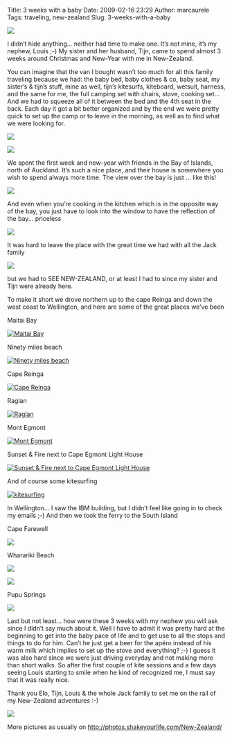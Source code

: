Title: 3 weeks with a baby
Date: 2009-02-16 23:29
Author: marcaurele
Tags: traveling, new-zealand
Slug: 3-weeks-with-a-baby

[![](http://photos.shakeyourlife.com/cache/New-Zealand/North%20Island/2009-01-04-11h08m27.JPG_w480.jpg)](http://photos.shakeyourlife.com/New-Zealand/North%20Island/2009-01-04-11h08m27.JPG.php)  

I didn’t hide anything... neither had time to make one. It’s not mine,
it’s my nephew, Louis ;-) My sister and her husband, Tijn, came to spend
almost 3 weeks around Christmas and New-Year with me in New-Zealand.

You can imagine that the van I bought wasn’t too much for all this
family traveling because we had: the baby bed, baby clothes & co, baby
seat, my sister’s & tijn’s stuff, mine as well, tijn’s kitesurfs,
kiteboard, wetsuit, harness, and the same for me, the full camping set
with chairs, stove, cooking set... And we had to squeeze all of it
between the bed and the 4th seat in the back. Each day it got a bit
better organized and by the end we were pretty quick to set up the camp
or to leave in the morning, as well as to find what we were looking
for.  

[![](http://photos.shakeyourlife.com/cache/New-Zealand/North%20Island/2008-12-28-07h27m04.JPG_w480.jpg)](http://photos.shakeyourlife.com/New-Zealand/North%20Island/2008-12-28-07h27m04.JPG.php)  

[![](http://photos.shakeyourlife.com/cache/New-Zealand/North%20Island/2009-01-01-19h03m50.JPG_w480.jpg)](http://photos.shakeyourlife.com/New-Zealand/North%20Island/2009-01-01-19h03m50.JPG.php)

We spent the first week and new-year with friends in the Bay of Islands,
north of Auckland. It’s such a nice place, and their house is somewhere
you wish to spend always more time. The view over the bay is just ...
like this!  

[![](http://photos.shakeyourlife.com/cache/New-Zealand/North%20Island/2008-12-31-11h28m22.JPG_w480.jpg)](http://photos.shakeyourlife.com/New-Zealand/North%20Island/2008-12-31-11h28m22.JPG.php)

And even when you’re cooking in the kitchen which is in the opposite way
of the bay, you just have to look into the window to have the reflection
of the bay... priceless  

[![](http://photos.shakeyourlife.com/cache/New-Zealand/North%20Island/2008-12-31-20h18m21.JPG_w480.jpg)](http://photos.shakeyourlife.com/New-Zealand/North%20Island/2008-12-31-20h18m21.JPG.php)

It was hard to leave the place with the great time we had with all the
Jack family  

[![](http://photos.shakeyourlife.com/cache/New-Zealand/North%20Island/2008-12-29-18h59m29.JPG_w480.jpg)](http://photos.shakeyourlife.com/New-Zealand/North%20Island/2008-12-29-18h59m29.JPG.php)  

but we had to SEE NEW-ZEALAND, or at least I had to since my sister and
Tijn were already here.

To make it short we drove northern up to the cape Reinga and down the
west coast to Wellington, and here are some of the great places we’ve
been

Maitai Bay  

[![Maitai Bay](http://photos.shakeyourlife.com/cache/New-Zealand/North%20Island/2009-01-02-10h24m17.JPG_w480.jpg)](http://photos.shakeyourlife.com/New-Zealand/North%20Island/2009-01-02-10h24m17.JPG.php)

Ninety miles beach  

[![Ninety miles beach](http://photos.shakeyourlife.com/cache/New-Zealand/North%20Island/2009-01-02-12h50m55.JPG_w480.jpg)](http://photos.shakeyourlife.com/New-Zealand/North%20Island/2009-01-02-12h50m55.JPG.php)

Cape Reinga  

[![Cape Reinga](http://photos.shakeyourlife.com/cache/New-Zealand/North%20Island/2009-01-02-16h08m03.JPG_w480.jpg)](http://photos.shakeyourlife.com/New-Zealand/North%20Island/2009-01-02-16h08m03.JPG.php)

Raglan  

[![Raglan](http://photos.shakeyourlife.com/cache/New-Zealand/North%20Island/2009-01-05-20h25m58.JPG_w480.jpg)](http://photos.shakeyourlife.com/New-Zealand/North%20Island/2009-01-05-20h25m58.JPG.php)

Mont Egmont  

[![Mont Egmont](http://photos.shakeyourlife.com/cache/New-Zealand/North%20Island/2009-01-06-18h25m31.JPG_w480.jpg)](http://photos.shakeyourlife.com/New-Zealand/North%20Island/2009-01-06-18h25m31.JPG.php)

Sunset & Fire next to Cape Egmont Light House  

[![Sunset & Fire next to Cape Egmont Light House](http://photos.shakeyourlife.com/cache/New-Zealand/North%20Island/2009-01-06-21h25m59.JPG_w480.jpg)](http://photos.shakeyourlife.com/New-Zealand/North%20Island/2009-01-06-21h25m59.JPG.php)

And of course some kitesurfing  

[![kitesurfing](http://photos.shakeyourlife.com/cache/New-Zealand/North%20Island/2009-01-07-16h29m26.JPG_h480.jpg)](http://photos.shakeyourlife.com/New-Zealand/North%20Island/2009-01-07-16h29m26.JPG.php)

In Wellington... I saw the IBM building, but I didn’t feel like going in
to check my emails ;-) And then we took the ferry to the South Island

Cape Farewell  

[![](http://photos.shakeyourlife.com/cache/New-Zealand/South%20Island/2009-01-10-18h25m43.JPG_w480.jpg)](http://photos.shakeyourlife.com/New-Zealand/South%20Island/2009-01-10-18h25m43.JPG.php)

Wharariki Beach  

[![](http://photos.shakeyourlife.com/cache/New-Zealand/South%20Island/2009-01-11-10h41m20.JPG_w480.jpg)](http://photos.shakeyourlife.com/New-Zealand/South%20Island/2009-01-11-10h41m20.JPG.php)  

[![](http://photos.shakeyourlife.com/cache/New-Zealand/South%20Island/2009-01-11-11h13m33.JPG_h480.jpg)](http://photos.shakeyourlife.com/New-Zealand/South%20Island/2009-01-11-11h13m33.JPG.php)

Pupu Springs  

[![](http://photos.shakeyourlife.com/cache/New-Zealand/South%20Island/2009-01-11-14h58m53.JPG_h480.jpg)](http://photos.shakeyourlife.com/New-Zealand/South%20Island/2009-01-11-14h58m53.JPG.php)

Last but not least... how were these 3 weeks with my nephew you will ask
since I didn’t say much about it. Well I have to admit it was pretty
hard at the beginning to get into the baby pace of life and to get use
to all the stops and things to do for him. Can’t he just get a beer for
the apéro instead of his warm milk which implies to set up the stove and
everything? ;-) I guess it was also hard since we were just driving
everyday and not making more than short walks. So after the first couple
of kite sessions and a few days seeing Louis starting to smile when he
kind of recognized me, I must say that it was really nice.  

Thank you Elo, Tijn, Louis & the whole Jack family to set me on the rail
of my New-Zealand adventures :-)  

[![](http://photos.shakeyourlife.com/cache/New-Zealand/South%20Island/2009-01-11-10h44m06.JPG_w480.jpg)](http://photos.shakeyourlife.com/New-Zealand/South%20Island/2009-01-11-10h44m06.JPG.php)

More pictures as usually on
<http://photos.shakeyourlife.com/New-Zealand/>
